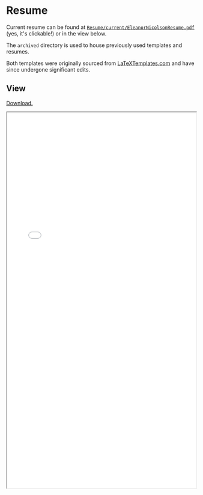 # Resume

Current resume can be found at [`Resume/current/EleanorNicolsonResume.pdf`](current/EleanorNicolsonResume.pdf) (yes, it's clickable!) or in the view below.

The `archived` directory is used to house previously used templates and resumes.

Both templates were originally sourced from [LaTeXTemplates.com](http://www.LaTeXTemplates.com) and have since undergone significant edits.

## View

[Download.](current/EleanorNicolsonResume.pdf)

<iframe src="current/EleanorNicolsonResume.pdf" width="100%" height="1000px">
</iframe>